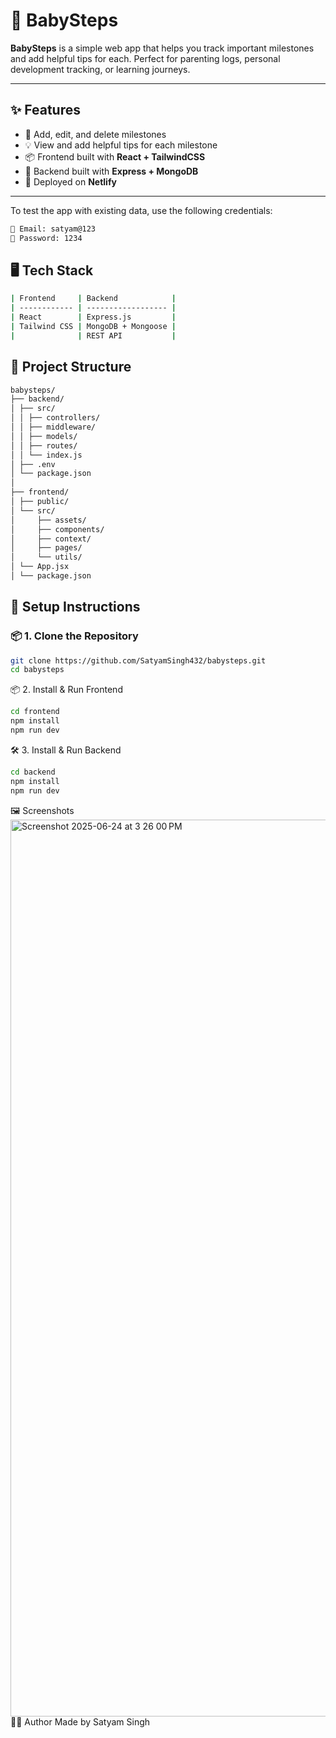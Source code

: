 # 👶 BabySteps

**BabySteps** is a simple web app that helps you track important milestones and add helpful tips for each. Perfect for parenting logs, personal development tracking, or learning journeys.

---

## ✨ Features

- 🧱 Add, edit, and delete milestones
- 💡 View and add helpful tips for each milestone
- 📦 Frontend built with **React + TailwindCSS**
- 🔐 Backend built with **Express + MongoDB**
- 🚀 Deployed on **Netlify**

---

To test the app with existing data, use the following credentials:

```bash
📧 Email: satyam@123  
🔑 Password: 1234
```

## 🖥️ Tech Stack
```bash
| Frontend     | Backend            |
| ------------ | ------------------ |
| React        | Express.js         |
| Tailwind CSS | MongoDB + Mongoose |
|              | REST API           |
```
## 🔧 Project Structure


```bash
babysteps/
├── backend/  
│ ├── src/
│ │ ├── controllers/
│ │ ├── middleware/
│ │ ├── models/
│ │ ├── routes/
│ │ └── index.js
│ ├── .env  
│ └── package.json
│
├── frontend/  
│ ├── public/
│ └── src/
│     ├── assets/
│     ├── components/
│     ├── context/
│     ├── pages/
│     └── utils/
│ └── App.jsx
│ └── package.json
```
## 🔧 Setup Instructions

### 📦 1. Clone the Repository
```bash
git clone https://github.com/SatyamSingh432/babysteps.git
cd babysteps
```
📦 2. Install & Run Frontend
```bash
cd frontend
npm install
npm run dev
```

🛠️ 3. Install & Run Backend
```bash
cd backend
npm install
npm run dev
```

🖼️ Screenshots
<img width="1435" alt="Screenshot 2025-06-24 at 3 26 00 PM" src="https://github.com/user-attachments/assets/de522ad9-0f45-48c9-8329-73327cf98a32" />
🙋‍♂️ Author
Made by Satyam Singh
